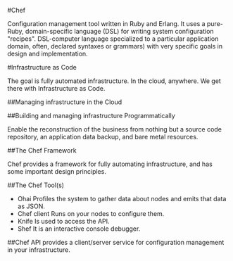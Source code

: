 #Chef

 Configuration management tool written in Ruby and Erlang.
 It uses a pure-Ruby, domain-specific language (DSL) for writing system configuration "recipes".
 DSL-computer language specialized to a particular application domain,
     often, declared syntaxes or grammars) with very specific goals in design and implementation.

#Infrastructure as Code

The goal is fully automated infrastructure. In the cloud, anywhere. We get there with Infrastructure as Code.

##Managing infrastructure in the Cloud
     
##Building and managing infrastructure Programmatically

Enable the reconstruction of the business from nothing but a source code repository, an application
data backup, and bare metal resources. 

##The Chef Framework

Chef provides a framework for fully automating infrastructure, and has some important design principles.

##The Chef Tool(s)

* Ohai 
      Profiles the system to gather data about nodes and emits that data as JSON.
* Chef client 
      Runs on your nodes to configure them.
* Knife 
     Is used to access the API.
* Shef 
     It is an interactive console debugger.
     
##Chef API provides a client/server service for configuration management in your infrastructure. 

